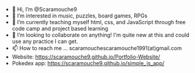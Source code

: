 - 👋 Hi, I’m @Scaramouche9
- 👀 I’m interested in music, puzzles, board games, RPGs
- 🌱 I’m currently teaching myself html, css, and JavaScript through free code camp and project based learning
- 💞️ I’m looking to collaborate on anything! I'm quite new at this and could use any practice I can get.
- 📫 How to reach me ... scaramouchescaramouche1991(at)gmail.com
- Website: https://scaramouche9.github.io/Portfolio-Website/
- Pokedex app: https://scaramouche9.github.io/simple_js_app/

<!---
Scaramouche9/Scaramouche9 is a ✨ special ✨ repository because its `README.md` (this file) appears on your GitHub profile.
You can click the Preview link to take a look at your changes.
--->
